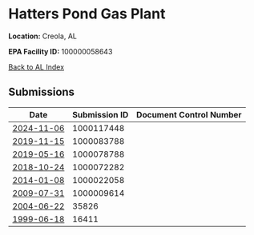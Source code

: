 # Hatters Pond Gas Plant

**Location:** Creola, AL

**EPA Facility ID:** 100000058643

[Back to AL Index](../../index.md)

## Submissions

| Date | Submission ID | Document Control Number |
|------|--------------|-------------------------|
| [2024-11-06](submissions/1000117448.md) | 1000117448 |  |
| [2019-11-15](submissions/1000083788.md) | 1000083788 |  |
| [2019-05-16](submissions/1000078788.md) | 1000078788 |  |
| [2018-10-24](submissions/1000072282.md) | 1000072282 |  |
| [2014-01-08](submissions/1000022058.md) | 1000022058 |  |
| [2009-07-31](submissions/1000009614.md) | 1000009614 |  |
| [2004-06-22](submissions/35826.md) | 35826 |  |
| [1999-06-18](submissions/16411.md) | 16411 |  |
